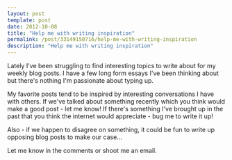 ```yaml
---
layout: post
template: post
date: 2012-10-08
title: "Help me with writing inspiration"
permalink: /post/33149150716/help-me-with-writing-inspiration
description: "Help me with writing inspiration"
---
```

<p>Lately I've been struggling to find interesting topics to write about for my weekly blog posts. I have a few long form essays I've been thinking about but there's nothing I'm passionate about typing up.</p>&#13;
<p>My favorite posts tend to be inspired by interesting conversations I have with others. If we've talked about something recently which you think would make a good post - let me know! If there's something I've brought up in the past that you think the internet would appreciate - bug me to write it up!</p>&#13;
<p>Also - if we happen to disagree on something, it could be fun to write up opposing blog posts to make our case...</p>&#13;
<p>Let me know in the comments or shoot me an email.</p> 